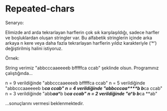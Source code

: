 # Repeated-chars

Senaryo:

Elimizde ard arda tekrarlayan harflerin çok sık karşılaşıldığı, sadece harfler ve boşluklardan oluşan stringler var. Bu alfabetik stringlerin içinde arka arkaya n kere veya daha fazla tekrarlayan harflerin yıldız karakteriyle (‘*’) değiştirilmiş halini istiyoruz.

Örnek:

String verimiz "abbcccaaeeeeb bfffffca ccab" şeklinde olsun. Programınız çalıştığında…

n = 9 verildiğinde "abbcccaaeeeeb bfffffca ccab" 
n = 5 verildiğinde "abbcccaaeeeeb b*****ca ccab" 
n = 4 verildiğinde "abbcccaa****b b*****ca ccab" 
n = 3 verildiğinde "abb***aa****b b*****ca ccab" 
n = 2 verildiğinde "a***********b b*****ca **ab"

…sonuçlarını vermesi beklenmektedir.
